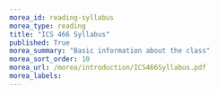```yaml
---
morea_id: reading-syllabus
morea_type: reading
title: "ICS 466 Syllabus"
published: True
morea_summary: "Basic information about the class"
morea_sort_order: 10
morea_url: /morea/introduction/ICS466Syllabus.pdf
morea_labels: 
---
```

